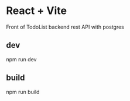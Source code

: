 # React + Vite

Front of TodoList backend rest API with postgres

## dev

npm run dev


## build

npm run build